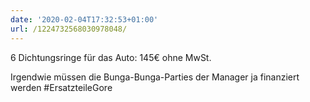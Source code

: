 ```yaml
---
date: '2020-02-04T17:32:53+01:00'
url: /1224732568030978048/
---
```

6 Dichtungsringe für das Auto: 145€ ohne MwSt.

Irgendwie müssen die Bunga-Bunga-Parties der Manager ja finanziert werden #ErsatzteileGore
